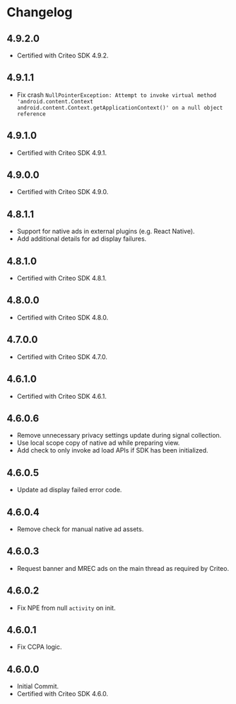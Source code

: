 # Changelog

## 4.9.2.0
* Certified with Criteo SDK 4.9.2.

## 4.9.1.1
* Fix crash `NullPointerException: Attempt to invoke virtual method 'android.content.Context android.content.Context.getApplicationContext()' on a null object reference`

## 4.9.1.0
* Certified with Criteo SDK 4.9.1.

## 4.9.0.0
* Certified with Criteo SDK 4.9.0.

## 4.8.1.1
* Support for native ads in external plugins (e.g. React Native).
* Add additional details for ad display failures.

## 4.8.1.0
* Certified with Criteo SDK 4.8.1.

## 4.8.0.0
* Certified with Criteo SDK 4.8.0.

## 4.7.0.0
* Certified with Criteo SDK 4.7.0.

## 4.6.1.0
* Certified with Criteo SDK 4.6.1.

## 4.6.0.6
* Remove unnecessary privacy settings update during signal collection.
* Use local scope copy of native ad while preparing view.
* Add check to only invoke ad load APIs if SDK has been initialized.

## 4.6.0.5
* Update ad display failed error code.

## 4.6.0.4
* Remove check for manual native ad assets.

## 4.6.0.3
* Request banner and MREC ads on the main thread as required by Criteo.

## 4.6.0.2
* Fix NPE from null `activity` on init.

## 4.6.0.1
* Fix CCPA logic.

## 4.6.0.0
* Initial Commit.
* Certified with Criteo SDK 4.6.0.
